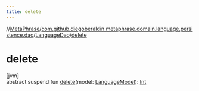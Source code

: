 ```yaml
---
title: delete
---
```

//[MetaPhrase](../../../index.html)/[com.github.diegoberaldin.metaphrase.domain.language.persistence.dao](../index.html)/[LanguageDao](index.html)/[delete](delete.html)



# delete



[jvm]\
abstract suspend fun [delete](delete.html)(model: [LanguageModel](../../com.github.diegoberaldin.metaphrase.domain.language.data/-language-model/index.html)): [Int](https://kotlinlang.org/api/latest/jvm/stdlib/kotlin/-int/index.html)




